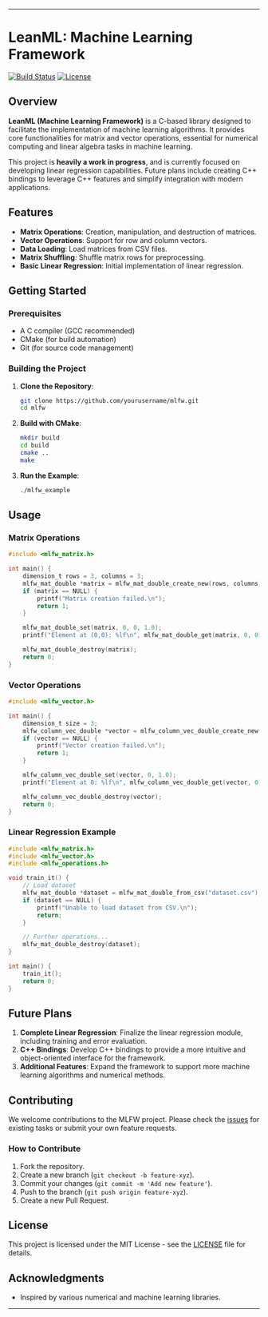 

---

# LeanML: Machine Learning Framework

[![Build Status](https://img.shields.io/badge/build-passing-brightgreen.svg)](https://github.com/yourusername/mlfw)
[![License](https://img.shields.io/badge/license-MIT-blue.svg)](LICENSE)

## Overview

**LeanML (Machine Learning Framework)** is a C-based library designed to facilitate the implementation of machine learning algorithms. It provides core functionalities for matrix and vector operations, essential for numerical computing and linear algebra tasks in machine learning.

This project is **heavily a work in progress**, and is currently focused on developing linear regression capabilities. Future plans include creating C++ bindings to leverage C++ features and simplify integration with modern applications.

## Features

- **Matrix Operations**: Creation, manipulation, and destruction of matrices.
- **Vector Operations**: Support for row and column vectors.
- **Data Loading**: Load matrices from CSV files.
- **Matrix Shuffling**: Shuffle matrix rows for preprocessing.
- **Basic Linear Regression**: Initial implementation of linear regression.

## Getting Started

### Prerequisites

- A C compiler (GCC recommended)
- CMake (for build automation)
- Git (for source code management)

### Building the Project

1. **Clone the Repository**:
    ```bash
    git clone https://github.com/yourusername/mlfw.git
    cd mlfw
    ```

2. **Build with CMake**:
    ```bash
    mkdir build
    cd build
    cmake ..
    make
    ```

3. **Run the Example**:
    ```bash
    ./mlfw_example
    ```

## Usage

### Matrix Operations

```c
#include <mlfw_matrix.h>

int main() {
    dimension_t rows = 3, columns = 3;
    mlfw_mat_double *matrix = mlfw_mat_double_create_new(rows, columns);
    if (matrix == NULL) {
        printf("Matrix creation failed.\n");
        return 1;
    }

    mlfw_mat_double_set(matrix, 0, 0, 1.0);
    printf("Element at (0,0): %lf\n", mlfw_mat_double_get(matrix, 0, 0));

    mlfw_mat_double_destroy(matrix);
    return 0;
}
```

### Vector Operations

```c
#include <mlfw_vector.h>

int main() {
    dimension_t size = 3;
    mlfw_column_vec_double *vector = mlfw_column_vec_double_create_new(size);
    if (vector == NULL) {
        printf("Vector creation failed.\n");
        return 1;
    }

    mlfw_column_vec_double_set(vector, 0, 1.0);
    printf("Element at 0: %lf\n", mlfw_column_vec_double_get(vector, 0));

    mlfw_column_vec_double_destroy(vector);
    return 0;
}
```

### Linear Regression Example

```c
#include <mlfw_matrix.h>
#include <mlfw_vector.h>
#include <mlfw_operations.h>

void train_it() {
    // Load dataset
    mlfw_mat_double *dataset = mlfw_mat_double_from_csv("dataset.csv");
    if (dataset == NULL) {
        printf("Unable to load dataset from CSV.\n");
        return;
    }

    // Further operations...
    mlfw_mat_double_destroy(dataset);
}

int main() {
    train_it();
    return 0;
}
```

## Future Plans

1. **Complete Linear Regression**: Finalize the linear regression module, including training and error evaluation.
2. **C++ Bindings**: Develop C++ bindings to provide a more intuitive and object-oriented interface for the framework.
3. **Additional Features**: Expand the framework to support more machine learning algorithms and numerical methods.

## Contributing

We welcome contributions to the MLFW project. Please check the [issues](https://github.com/yourusername/mlfw/issues) for existing tasks or submit your own feature requests.

### How to Contribute

1. Fork the repository.
2. Create a new branch (`git checkout -b feature-xyz`).
3. Commit your changes (`git commit -m 'Add new feature'`).
4. Push to the branch (`git push origin feature-xyz`).
5. Create a new Pull Request.

## License

This project is licensed under the MIT License - see the [LICENSE](LICENSE) file for details.

## Acknowledgments

- Inspired by various numerical and machine learning libraries.

---
